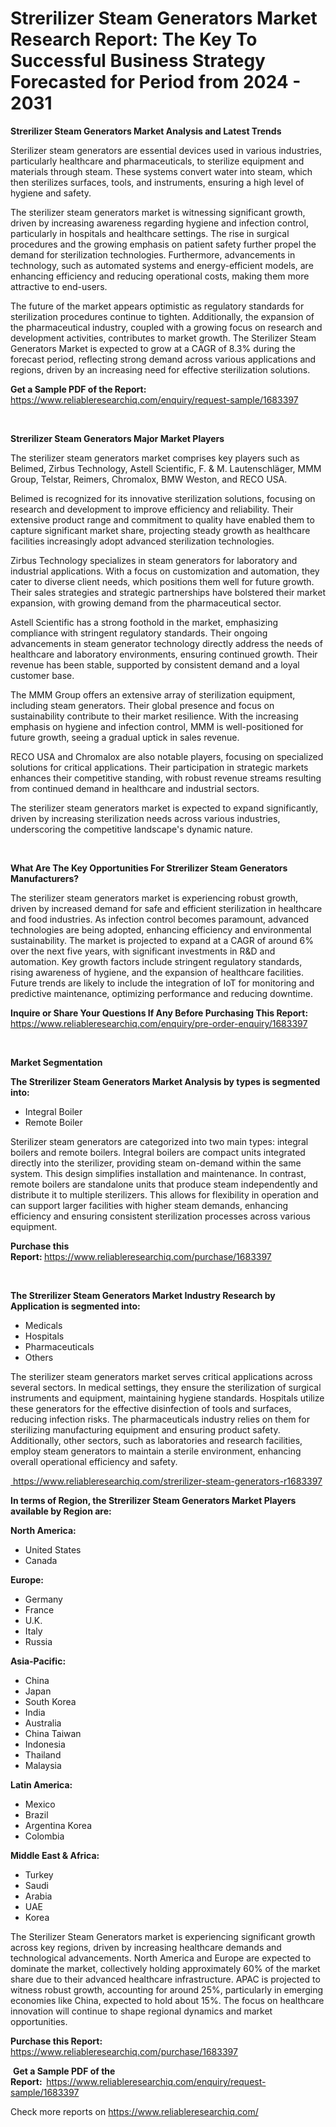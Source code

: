 <p><h1>Strerilizer Steam Generators Market Research Report: The Key To Successful Business Strategy Forecasted for Period from 2024 - 2031</h1></p><p><strong>Strerilizer Steam Generators Market Analysis and Latest Trends</strong></p>
<p><p>Sterilizer steam generators are essential devices used in various industries, particularly healthcare and pharmaceuticals, to sterilize equipment and materials through steam. These systems convert water into steam, which then sterilizes surfaces, tools, and instruments, ensuring a high level of hygiene and safety.</p><p>The sterilizer steam generators market is witnessing significant growth, driven by increasing awareness regarding hygiene and infection control, particularly in hospitals and healthcare settings. The rise in surgical procedures and the growing emphasis on patient safety further propel the demand for sterilization technologies. Furthermore, advancements in technology, such as automated systems and energy-efficient models, are enhancing efficiency and reducing operational costs, making them more attractive to end-users.</p><p>The future of the market appears optimistic as regulatory standards for sterilization procedures continue to tighten. Additionally, the expansion of the pharmaceutical industry, coupled with a growing focus on research and development activities, contributes to market growth. The Sterilizer Steam Generators Market is expected to grow at a CAGR of 8.3% during the forecast period, reflecting strong demand across various applications and regions, driven by an increasing need for effective sterilization solutions.</p></p>
<p><strong>Get a Sample PDF of the Report:&nbsp;</strong> <a href="https://www.reliableresearchiq.com/enquiry/request-sample/1683397?utm_campaign=1170&utm_medium=2&utm_source=Github&utm_content=ia&utm_term=29122024&utm_id=strerilizer-steam-generators">https://www.reliableresearchiq.com/enquiry/request-sample/1683397</a></p>
<p>&nbsp;</p>
<p><strong>Strerilizer Steam Generators Major Market Players</strong></p>
<p><p>The sterilizer steam generators market comprises key players such as Belimed, Zirbus Technology, Astell Scientific, F. & M. Lautenschläger, MMM Group, Telstar, Reimers, Chromalox, BMW Weston, and RECO USA. </p><p>Belimed is recognized for its innovative sterilization solutions, focusing on research and development to improve efficiency and reliability. Their extensive product range and commitment to quality have enabled them to capture significant market share, projecting steady growth as healthcare facilities increasingly adopt advanced sterilization technologies.</p><p>Zirbus Technology specializes in steam generators for laboratory and industrial applications. With a focus on customization and automation, they cater to diverse client needs, which positions them well for future growth. Their sales strategies and strategic partnerships have bolstered their market expansion, with growing demand from the pharmaceutical sector.</p><p>Astell Scientific has a strong foothold in the market, emphasizing compliance with stringent regulatory standards. Their ongoing advancements in steam generator technology directly address the needs of healthcare and laboratory environments, ensuring continued growth. Their revenue has been stable, supported by consistent demand and a loyal customer base.</p><p>The MMM Group offers an extensive array of sterilization equipment, including steam generators. Their global presence and focus on sustainability contribute to their market resilience. With the increasing emphasis on hygiene and infection control, MMM is well-positioned for future growth, seeing a gradual uptick in sales revenue.</p><p>RECO USA and Chromalox are also notable players, focusing on specialized solutions for critical applications. Their participation in strategic markets enhances their competitive standing, with robust revenue streams resulting from continued demand in healthcare and industrial sectors.</p><p>The sterilizer steam generators market is expected to expand significantly, driven by increasing sterilization needs across various industries, underscoring the competitive landscape's dynamic nature.</p></p>
<p>&nbsp;</p>
<p><strong>What Are The Key Opportunities For Strerilizer Steam Generators Manufacturers?</strong></p>
<p><p>The sterilizer steam generators market is experiencing robust growth, driven by increased demand for safe and efficient sterilization in healthcare and food industries. As infection control becomes paramount, advanced technologies are being adopted, enhancing efficiency and environmental sustainability. The market is projected to expand at a CAGR of around 6% over the next five years, with significant investments in R&D and automation. Key growth factors include stringent regulatory standards, rising awareness of hygiene, and the expansion of healthcare facilities. Future trends are likely to include the integration of IoT for monitoring and predictive maintenance, optimizing performance and reducing downtime.</p></p>
<p><strong>Inquire or Share Your Questions If Any Before Purchasing This Report:</strong> <a href="https://www.reliableresearchiq.com/enquiry/pre-order-enquiry/1683397?utm_campaign=1170&utm_medium=2&utm_source=Github&utm_content=ia&utm_term=29122024&utm_id=strerilizer-steam-generators">https://www.reliableresearchiq.com/enquiry/pre-order-enquiry/1683397</a></p>
<p>&nbsp;</p>
<p><strong>Market Segmentation</strong></p>
<p><strong>The Strerilizer Steam Generators Market Analysis by types is segmented into:</strong></p>
<p><ul><li>Integral Boiler</li><li>Remote Boiler</li></ul></p>
<p><p>Sterilizer steam generators are categorized into two main types: integral boilers and remote boilers. Integral boilers are compact units integrated directly into the sterilizer, providing steam on-demand within the same system. This design simplifies installation and maintenance. In contrast, remote boilers are standalone units that produce steam independently and distribute it to multiple sterilizers. This allows for flexibility in operation and can support larger facilities with higher steam demands, enhancing efficiency and ensuring consistent sterilization processes across various equipment.</p></p>
<p><strong>Purchase this Report:&nbsp;</strong><a href="https://www.reliableresearchiq.com/purchase/1683397?utm_campaign=1170&utm_medium=2&utm_source=Github&utm_content=ia&utm_term=29122024&utm_id=strerilizer-steam-generators">https://www.reliableresearchiq.com/purchase/1683397</a></p>
<p>&nbsp;</p>
<p><strong>The Strerilizer Steam Generators Market Industry Research by Application is segmented into:</strong></p>
<p><ul><li>Medicals</li><li>Hospitals</li><li>Pharmaceuticals</li><li>Others</li></ul></p>
<p><p>The sterilizer steam generators market serves critical applications across several sectors. In medical settings, they ensure the sterilization of surgical instruments and equipment, maintaining hygiene standards. Hospitals utilize these generators for the effective disinfection of tools and surfaces, reducing infection risks. The pharmaceuticals industry relies on them for sterilizing manufacturing equipment and ensuring product safety. Additionally, other sectors, such as laboratories and research facilities, employ steam generators to maintain a sterile environment, enhancing overall operational efficiency and safety.</p></p>
<p><a href="https://www.reliableresearchiq.com/strerilizer-steam-generators-r1683397?utm_campaign=1170&utm_medium=2&utm_source=Github&utm_content=ia&utm_term=29122024&utm_id=strerilizer-steam-generators">&nbsp;https://www.reliableresearchiq.com/strerilizer-steam-generators-r1683397</a></p>
<p><strong>In terms of Region, the Strerilizer Steam Generators Market Players available by Region are:</strong></p>
<p>
    <p> <strong> North America: </strong>
        <ul>
            <li>United States</li>
            <li>Canada</li>
        </ul>
        </p> 
    <p> <strong> Europe: </strong>
        <ul>
            <li>Germany</li>
            <li>France</li>
            <li>U.K.</li>
            <li>Italy</li>
            <li>Russia</li>
        </ul>
        </p> 
    <p> <strong> Asia-Pacific: </strong>
        <ul>
            <li>China</li>
            <li>Japan</li>
            <li>South Korea</li>
            <li>India</li>
            <li>Australia</li>
            <li>China Taiwan</li>
            <li>Indonesia</li>
            <li>Thailand</li>
            <li>Malaysia</li>
        </ul>
        </p> 
    <p> <strong> Latin America: </strong>
        <ul>
            <li>Mexico</li>
            <li>Brazil</li>
            <li>Argentina Korea</li>
            <li>Colombia</li>
        </ul>
        </p> 
    <p> <strong> Middle East & Africa: </strong>
        <ul>
            <li>Turkey</li>
            <li>Saudi</li>
            <li>Arabia</li>
            <li>UAE</li>
            <li>Korea</li>
        </ul>
    </p>
    </p>
<p><p>The Sterilizer Steam Generators market is experiencing significant growth across key regions, driven by increasing healthcare demands and technological advancements. North America and Europe are expected to dominate the market, collectively holding approximately 60% of the market share due to their advanced healthcare infrastructure. APAC is projected to witness robust growth, accounting for around 25%, particularly in emerging economies like China, expected to hold about 15%. The focus on healthcare innovation will continue to shape regional dynamics and market opportunities.</p></p>
<p><strong>Purchase this Report: </strong><a href="https://www.reliableresearchiq.com/purchase/1683397?utm_campaign=1170&utm_medium=2&utm_source=Github&utm_content=ia&utm_term=29122024&utm_id=strerilizer-steam-generators">https://www.reliableresearchiq.com/purchase/1683397</a></p>
<p>&nbsp;<strong>Get a Sample PDF of the Report:&nbsp;&nbsp;</strong><a href="https://www.reliableresearchiq.com/enquiry/request-sample/1683397?utm_campaign=1170&utm_medium=2&utm_source=Github&utm_content=ia&utm_term=29122024&utm_id=strerilizer-steam-generators">https://www.reliableresearchiq.com/enquiry/request-sample/1683397</a></p>
<p><strong></strong></p>
<p>Check more reports on <a href="https://www.reliableresearchiq.com/?utm_campaign=1170&utm_medium=2&utm_source=Github&utm_content=ia&utm_term=29122024&utm_id=strerilizer-steam-generators">https://www.reliableresearchiq.com/</a></p>